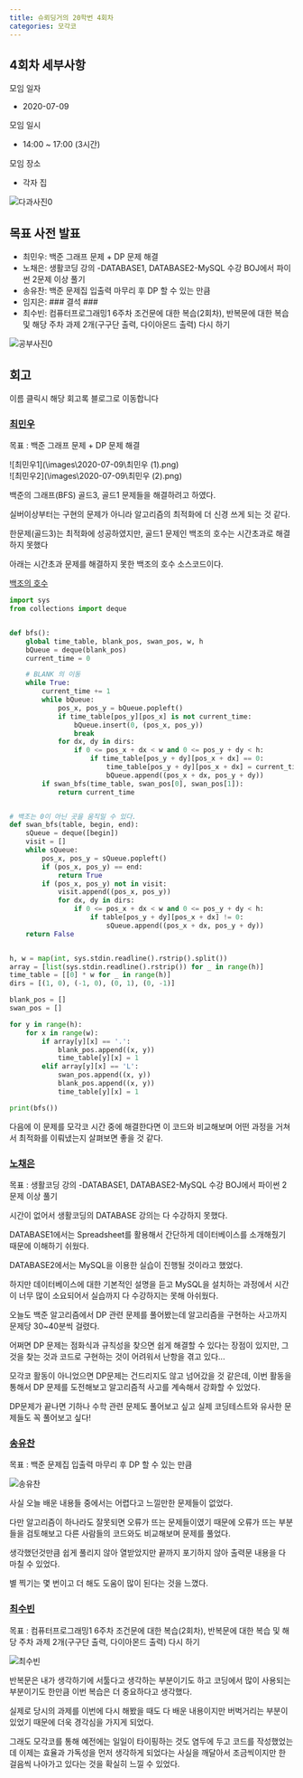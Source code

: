 ```yaml
---
title: 슈뢰딩거의 20학번 4회차
categories: 모각코
---
```


<!-- 4 -> 회차 -->

## 4회차 세부사항

모임 일자
- 2020-07-09

모임 일시
- 14:00 ~ 17:00 (3시간)

모임 장소
- 각자 집

<!-- 다과 사진 HERE -->
![다과사진0](\images\2020-07-09\다과사진.jpg)

## 목표 사전 발표

* 최민우: 백준 그래프 문제 + DP 문제 해결
* 노채은: 생활코딩 강의 -DATABASE1, DATABASE2-MySQL 수강 BOJ에서 파이썬 2문제 이상 풀기
* 송유찬: 백준 문제집 입출력 마무리 후 DP 할 수 있는 만큼
* 임지은: ###       결석      ###
* 최수빈: 컴퓨터프로그래밍1 6주차 조건문에 대한 복습(2회차), 반복문에 대한 복습 및 해당 주차 과제 2개(구구단 출력, 다이아몬드 출력) 다시 하기

<!-- 공부 사진 HERE -->
![공부사진0](\images\2020-07-09\공부사진.png)

## 회고
이름 클릭시 해당 회고록 블로그로 이동합니다

### [최민우](https://dandalf.tistory.com/18)

목표 : 백준 그래프 문제 + DP 문제 해결

![최민우1](\images\2020-07-09\최민우 (1).png)  
![최민우2](\images\2020-07-09\최민우 (2).png)

백준의 그래프(BFS) 골드3, 골드1 문제들을 해결하려고 하였다.

실버이상부터는 구현의 문제가 아니라 알고리즘의 최적화에 더 신경 쓰게 되는 것 같다.

한문제(골드3)는 최적화에 성공하였지만, 골드1 문제인 백조의 호수는 시간초과로 해결하지 못했다

아래는 시간초과 문제를 해결하지 못한 백조의 호수 소스코드이다.

[백조의 호수](https://www.acmicpc.net/problem/3197)

```python
import sys
from collections import deque


def bfs():
    global time_table, blank_pos, swan_pos, w, h
    bQueue = deque(blank_pos)
    current_time = 0

    # BLANK 의 이동
    while True:
        current_time += 1
        while bQueue:
            pos_x, pos_y = bQueue.popleft()
            if time_table[pos_y][pos_x] is not current_time:
                bQueue.insert(0, (pos_x, pos_y))
                break
            for dx, dy in dirs:
                if 0 <= pos_x + dx < w and 0 <= pos_y + dy < h:
                    if time_table[pos_y + dy][pos_x + dx] == 0:
                        time_table[pos_y + dy][pos_x + dx] = current_time + 1
                        bQueue.append((pos_x + dx, pos_y + dy))
        if swan_bfs(time_table, swan_pos[0], swan_pos[1]):
            return current_time


# 백조는 0이 아닌 곳을 움직일 수 있다.
def swan_bfs(table, begin, end):
    sQueue = deque([begin])
    visit = []
    while sQueue:
        pos_x, pos_y = sQueue.popleft()
        if (pos_x, pos_y) == end:
            return True
        if (pos_x, pos_y) not in visit:
            visit.append((pos_x, pos_y))
            for dx, dy in dirs:
                if 0 <= pos_x + dx < w and 0 <= pos_y + dy < h:
                    if table[pos_y + dy][pos_x + dx] != 0:
                        sQueue.append((pos_x + dx, pos_y + dy))
    return False


h, w = map(int, sys.stdin.readline().rstrip().split())
array = [list(sys.stdin.readline().rstrip()) for _ in range(h)]
time_table = [[0] * w for _ in range(h)]
dirs = [(1, 0), (-1, 0), (0, 1), (0, -1)]

blank_pos = []
swan_pos = []

for y in range(h):
    for x in range(w):
        if array[y][x] == '.':
            blank_pos.append((x, y))
            time_table[y][x] = 1
        elif array[y][x] == 'L':
            swan_pos.append((x, y))
            blank_pos.append((x, y))
            time_table[y][x] = 1

print(bfs())

```

다음에 이 문제를 모각코 시간 중에 해결한다면 이 코드와 비교해보며 어떤 과정을 거쳐서 최적화를 이뤄냈는지 살펴보면 좋을 것 같다.


### [노채은](https://cleo-n.tistory.com/6)

목표 : 생활코딩 강의 -DATABASE1, DATABASE2-MySQL 수강 BOJ에서 파이썬 2문제 이상 풀기



시간이 없어서 생활코딩의 DATABASE 강의는 다 수강하지 못했다.

DATABASE1에서는 Spreadsheet를 활용해서 간단하게 데이터베이스를 소개해줬기 때문에 이해하기 쉬웠다.

DATABASE2에서는 MySQL을 이용한 실습이 진행될 것이라고 했었다.

하지만 데이터베이스에 대한 기본적인 설명을 듣고 MySQL을 설치하는 과정에서 시간이 너무 많이 소요되어서 실습까지 다 수강하지는 못해 아쉬웠다.

오늘도 백준 알고리즘에서 DP 관련 문제를 풀어봤는데 알고리즘을 구현하는 사고까지 문제당 30~40분씩 걸렸다.

어쩌면 DP 문제는 점화식과 규칙성을 찾으면 쉽게 해결할 수 있다는 장점이 있지만, 그것을 찾는 것과 코드로 구현하는 것이 어려워서 난항을 겪고 있다...

모각코 활동이 아니었으면 DP문제는 건드리지도 않고 넘어갔을 것 같은데, 이번 활동을 통해서 DP 문제를 도전해보고 알고리즘적 사고를 계속해서 강화할 수 있었다.

DP문제가 끝나면 기하나 수학 관련 문제도 풀어보고 싶고 실제 코딩테스트와 유사한 문제들도 꼭 풀어보고 싶다!


### [송유찬](https://dbcks7788123.tistory.com/6)

목표 : 백준 문제집 입출력 마무리 후 DP 할 수 있는 만큼

![송유찬](\images\2020-07-09\송유찬.png)

사실 오늘 배운 내용들 중에서는 어렵다고 느낄만한 문제들이 없었다.

다만 알고리즘이 하나라도 잘못되면 오류가 뜨는 문제들이였기 때문에 오류가 뜨는 부분들을 검토해보고 다른 사람들의 코드와도 비교해보며 문제를 풀었다.

생각했던것만큼 쉽게 풀리지 않아 열받았지만 끝까지 포기하지 않아 출력문 내용을 다 마칠 수 있었다.

별 찍기는 몇 번이고 더 해도 도움이 많이 된다는 것을 느꼈다.


### [최수빈](https://subin-choe.tistory.com/5)

목표 : 컴퓨터프로그래밍1 6주차 조건문에 대한 복습(2회차), 반복문에 대한 복습 및 해당 주차 과제 2개(구구단 출력, 다이아몬드 출력) 다시 하기

![최수빈](\images\2020-07-09\최수빈.png)

반복문은 내가 생각하기에 서툴다고 생각하는 부분이기도 하고 코딩에서 많이 사용되는 부분이기도 한만큼 이번 복습은 더 중요하다고 생각했다.

실제로 당시의 과제를 이번에 다시 해봤을 때도 다 배운 내용이지만 버벅거리는 부분이 있었기 때문에 더욱 경각심을 가지게 되었다.

그래도 모각코를 통해 예전에는 일일이 타이핑하는 것도 염두에 두고 코드를 작성했었는데 이제는 효율과 가독성을 먼저 생각하게 되었다는 사실을 깨달아서 조금씩이지만 한 걸음씩 나아가고 있다는 것을 확실히 느낄 수 있었다.